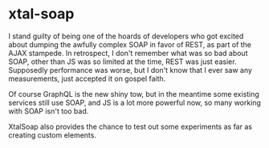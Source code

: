 # xtal-soap

I stand guilty of being one of the hoards of developers who got excited about dumping the awfully complex SOAP in favor of REST, as part of the AJAX stampede.  In retrospect, I don't remember what was so bad about SOAP, other than JS was so limited at the time, REST was just easier.  Supposedly performance was worse, but I don't know that I ever saw any measurements, just accepted it on gospel faith.

Of course GraphQL is the new shiny tow, but in the meantime some existing services still use SOAP, and JS is a lot more powerful now, so many working with SOAP isn't too bad.

XtalSoap also provides the chance to test out some experiments as far as creating custom elements.

